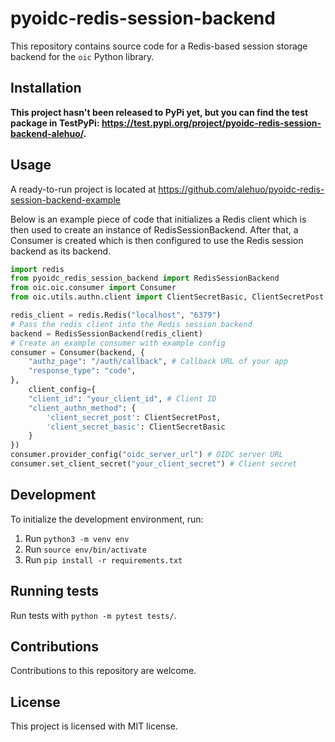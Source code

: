 # pyoidc-redis-session-backend

This repository contains source code for a Redis-based session storage backend for the `oic` Python library.

## Installation

**This project hasn't been released to PyPi yet, but you can find the test package in TestPyPi: https://test.pypi.org/project/pyoidc-redis-session-backend-alehuo/.**

## Usage

A ready-to-run project is located at https://github.com/alehuo/pyoidc-redis-session-backend-example

Below is an example piece of code that initializes a Redis client which is then used to create an instance of RedisSessionBackend. After that, a Consumer is created which is then configured to use the Redis session backend as its backend.

```python
import redis
from pyoidc_redis_session_backend import RedisSessionBackend
from oic.oic.consumer import Consumer
from oic.utils.authn.client import ClientSecretBasic, ClientSecretPost

redis_client = redis.Redis("localhost", "6379")
# Pass the redis client into the Redis session backend
backend = RedisSessionBackend(redis_client)
# Create an example consumer with example config
consumer = Consumer(backend, {
    "authz_page": "/auth/callback", # Callback URL of your app
    "response_type": "code",
},
    client_config={
    "client_id": "your_client_id", # Client ID
    "client_authn_method": {
        'client_secret_post': ClientSecretPost,
        'client_secret_basic': ClientSecretBasic
    }
})
consumer.provider_config("oidc_server_url") # OIDC server URL
consumer.set_client_secret("your_client_secret") # Client secret
```

## Development

To initialize the development environment, run:

1. Run `python3 -m venv env`
2. Run `source env/bin/activate`
3. Run `pip install -r requirements.txt`

## Running tests

Run tests with `python -m pytest tests/`.

## Contributions

Contributions to this repository are welcome.

## License

This project is licensed with MIT license.